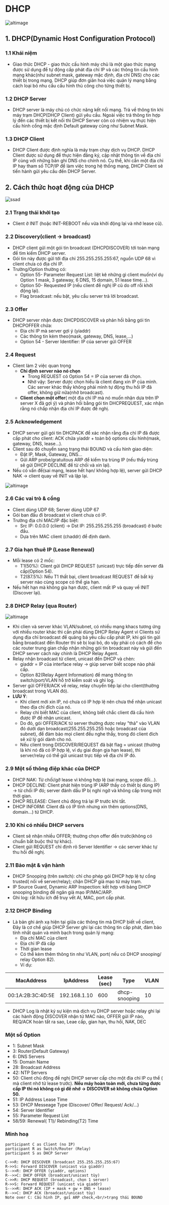 # DHCP
![altimage](../Images/DHCPdefault.jpg)
## 1. DHCP(Dynamic Host Configuration Protocol)
### 1.1 Khái niệm
- Giao thức DHCP - giao thức cấu hình máy chủ là một giao thức mạng được sử dụng để tự động cấp phát địa chỉ IP và các thông tin cấu hình mạng khác(như subnet mask, gateway mặc định, địa chỉ DNS) cho các thiết bị trong mạng. DHCP giúp đơn giản hoá việc quản lý mạng bằng cách loại bỏ nhu cầu cấu hình thủ công cho từng thiết bị.

### 1.2 DHCP Server
- DHCP server là máy chủ có chức năng kết nối mạng. Trả về thông tin khi máy trạm DHCP(DHCP Client) gửi yêu cầu. Ngoài việc trả thông tin hợp lý đến các thiết bị kết nối thì DHCP Server còn có nhiệm vụ thực hiện cấu hình cổng mặc định Default gateway cũng như Subnet Mask.

### 1.3 DHCP Client
- DHCP Client được định nghĩa là máy trạm chạy dịch vụ DHCP. DHCP Client được sử dụng để thực hiện đăng ký, cập nhật thông tin về địa chỉ IP cùng với những bản ghi DNS cho chính nó. Cụ thể, khi cần một địa chỉ IP hay tham số TCP/IP để làm việc trong hệ thống mạng, DHCP Client sẽ tiến hành gửi yêu cầu đến DHCP Server.

## 2. Cách thức hoạt động của DHCP
![ssad](../Images/DHCPoperates.png)
### 2.1 Trạng thái khởi tạo
- Client ở INIT (hoặc INIT-REBOOT nếu vừa khởi động lại và nhớ lease cũ).
### 2.2 Discovery(client -> broadcast)
- DHCP client gửi một gói tin broadcast (DHCPDISCOVER) tới toàn mạng để tìm kiếm DHCP server.
- Gói tin này được gửi tới địa chỉ 255.255.255.255:67, nguồn UDP 68 vì client chưa có địa chỉ IP.
- Trường/Option thường có:
  - Option 55- Parameter Request List: liệt kê những gì client muốn(ví dụ Option 1 mask, 3 gateway, 6 DNS, 15 domain, 51 lease time...).
  - Option 50- Requested IP (nếu client đề nghị IP cũ do off rồi khởi động lại). 
  - Flag broadcast: nếu bật, yêu cầu server trả lời broadcast.
### 2.3 Offer
- DHCP server nhận được DHCPDISCOVER và phản hồi bằng gói tin DHCPOFFER chứa:
  - Địa chỉ IP mà server gợi ý (yiaddr)
  - Các thông tin kèm theo(mask, gateway, DNS, lease,...)
  - Option 54 - Server Identifier: IP của server gửi OFFER
### 2.4 Request
- Client làm 2 việc quan trọng
  - **Chỉ định server nào nó chọn**
    - Trong REQUEST có Option 54 = IP của server đã chọn.
    - Nhờ vậy: Server được chọn hiểu là client đang xin IP của mình. Các server khác thấy không phải mình tự động thu hồi IP đã offer, không giữ nữa(nhờ broadcast).
  - **Client chọn một offer**( một địa chỉ IP mà nó muốn nhận dựa trên IP server X đã gợi ý) và phản hồi bằng gói tin DHCPREQUEST, xác nhận rằng nó chấp nhận địa chỉ IP được đề nghị.
### 2.5 Acknowledgement
- DHCP server gửi gói tin DHCPACK để xác nhận rằng địa chỉ IP đã được cấp phát cho client: ACK chứa yiaddr + toàn bộ options cấu hình(mask, gateway, DNS, lease...).
- Client sau đó chuyển sang trạng thái BOUND và cấu hình giao diện:
  - Đặt IP, Mask, Gateway, DNS...
  - Gửi ARP probe/gratuitous ARP để kiểm tra trùng IP (nếu thấy trùng sẽ gửi DHCP DECLINE để từ chối và xin lại).
- Nếu có vấn đề(sai mạng, lease hết hạn/ không hợp lệ), server gửi DHCP NAK -> client quay về INIT và lặp lại.

![altimage](../Images/DHCPchange.png)

### 2.6 Các vai trò & cổng
- Client dùng UDP 68; Server dùng UDP 67
- Gói ban đầu đi broadcast vì client chưa có IP.
- Trường địa chỉ MAC/IP đặc biệt:
  - Src IP: 0.0.0.0 (client) -> Dst IP: 255.255.255.255 (broadcast) ở bước đầu.
  - Dựa trên MAC client (chaddr) để định danh.

### 2.7 Gia hạn thuê IP (Lease Renewal)
- Mỗi lease có 2 mốc:
  - T1(50%): Client gửi DHCP REQUEST (unicast) trực tiếp đến server đã cấp(Option 54).
  - T2(87.5%): Nếu T1 thất bại, client broadcast REQUEST để bất kỳ server nào cùng scope có thể gia hạn.
- Nếu hết hạn mà không gia hạn được, client mất IP và quay về INIT (Discover lại).

### 2.8 DHCP Relay (qua Router)
![altimage](../Images/DHCP%20Relay.png)

- Khi clien và server khác VLAN/subnet, có nhiều mạng khacs tương ứng với nhiều router khác thì cần phải dùng DHCP Relay Agent vì Clients sử dụng địa chỉ broadcast để quảng bá yêu cầu cấp phát IP, khi gói tin gửi bằng broadcast đến Router thì sẽ bị loại bỏ, do vậy phải có cách để cho các router trung gian chấp nhận những gói tin broadcast này và gửi đến DHCP server cách này chính là DHCP Relay Agent.
- Relay nhận broadcast từ client, unicast đến DHCP và chèn:
  - giaddr = IP của interface relay -> giúp server biết scope nào phải cấp.
  - Option 82(Relay Agent Information) để mang thông tin switch/port/VLAN hỗ trỡ kiểm soát và ghi log.
- Server gửi OFFER/ACK về relay, relay chuyển tiếp lại cho client(thường broadcast trong VLAN đó).
- **LƯU Ý**:
  - Khi client mới xin IP, nó chưa có IP hợp lệ nên chưa thể nhận unicast theo địa chỉ đích của nó.
  - Relay chỉ biết MAC của client, không biết chắc client đã cấu hình được IP để nhận unicast.
  - Do đó, gói OFFER/ACK từ server thường được relay "thả" vào VLAN đó dưới dạn broadcast(255.255.255.255 hoặc broadcast của subnet), để đảm bảo mọi client đều nghe thấy, trong đó client đích sẽ xử lý gói dành cho nó.
  - Nếu client trong DISCOVER/REQUEST đã bật flag = unicast (thường là khi nó đã có IP hợp lệ, ví dụ giai đoạn gia hạn lease), thì server/relay có thể gửi unicast trực tiếp về địa chỉ IP đó.
### 2.9 Một số thông điệp khác của DHCP
- DHCP NAK: Từ chối/gỡ lease vì không hợp lệ (sai mạng, scope đổi…).
- DHCP DECLINE: Client phát hiện trùng IP (ARP thấy có thiết bị dùng IP) → từ chối IP đó; server đánh dấu IP bị nghi ngờ và không cấp trong một thời gian.
- DHCP RELEASE: Client chủ động trả lại IP trước khi tắt.
- DHCP INFORM: Client đã có IP tĩnh nhưng xin thêm options(DNS, domain...) từ DHCP.

### 2.10 Khi có nhiều DHCP servers
- Client sẽ nhận nhiều OFFER; thường chọn offer đến trước(không có chuẩn bắt buộc thứ tự khác).
- Client gửi REQUEST chỉ định rõ Server Identifier -> các server khác tự thu hồi đề nghị.

### 2.11 Bảo mật & vận hành
- DHCP Snooping (trên switch): chỉ cho phép gói DHCP hợp lệ tự cổng trusted( nối về server/relay); chặn DHCP giả mạo từ máy trạm.
- IP Source Guard, Dynamic ARP Inspection: kết hợp với bảng DHCP snooping binding để ngăn giả mạo IP/MAC/ARP.
- Ghi log: rất hữu ích để truy vết AI, MAC, port cấp phát.

### 2.12 DHCP Binding
- Là bản ghi ánh xạ hiện tại giữa các thông tin mà DHCP biết về client, Đây là cơ chế giúp DHCP Server ghi lại các thông tin cấp phát, đảm bảo tính nhất quán và minh bạch trong quản lý mạng: 
  - Địa chỉ MAC của client
  - Địa chỉ IP đã cấp
  - Thời gian lease
  - Có thể kèm thêm thông tin như VLAN, port( nếu có DHCP snooping/ relay Option 82).
  - Ví dụ:

| MacAddress         | IpAddress     | Lease (sec) | Type          | VLAN | Interface         |
|--------------------|---------------|-------------|---------------|------|-------------------|
| 00:1A:2B:3C:4D:5E  | 192.168.1.10  | 600         | dhcp-snooping | 10   | FastEthernet0/1   |

- DHCP Log là nhật ký sự kiện mà dịch vụ DHCP server hoặc relay ghi lại các hành động DISCOVER nhận từ MAC nào, OFFER gửi IP nào, REQ/ACK hoàn tất ra sao, Leae cấp, gian hạn, thu hồi, NAK, DEC
### Một số Option
- 1: Subnet Mask
- 3: Router(Default Gateway)
- 6: DNS Servers
- 15: Domain Name
- 28: Broadcast Address
- 42: NTP Servers
- 50: Client chủ động đề nghị DHCP server cấp cho một địa chỉ IP cụ thể ( mà client nhớ từ lease trước).
**Nếu máy hoàn toàn mới, chưa từng được cấp IP thì nó không có gì để nhớ → DISCOVER sẽ không chứa Option 50.**
- 51: IP Address Lease Time
- 53: DHCP Messeage Type (Discover/ Offer/ Request/ Ack/...)
- 54: Server Identifier
- 55: Parameter Request List
- 58/59: Renewal( T1)/ Rebinding(T2) Time

### Minh hoạ

    participant C as Client (no IP)
    participant R as Switch/Router (Relay)
    participant S as DHCP Server

    C->>R: DHCP DISCOVER (broadcast 255.255.255.255:67)
    R->>S: Forward DISCOVER (unicast via giaddr)
    S-->>R: DHCP OFFER (yiaddr, options)
    R-->>C: DHCP OFFER (broadcast/unicast tùy)
    C->>R: DHCP REQUEST (broadcast, chọn 1 server)
    R->>S: Forward REQUEST (unicast via giaddr)
    S-->>R: DHCP ACK (IP + mask + gw + DNS + lease)
    R-->>C: DHCP ACK (broadcast/unicast tùy)
    Note over C: Cấu hình IP, gửi ARP check,<br/>trạng thái BOUND
